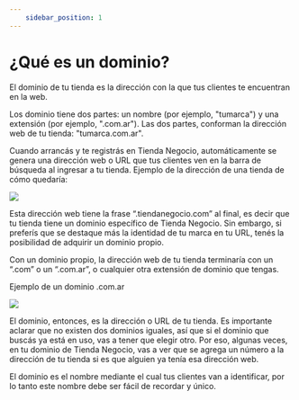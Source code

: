 ```yaml
---
    sidebar_position: 1
---
```


# ¿Qué es un dominio?

El dominio de tu tienda es la dirección con la que tus clientes te encuentran en la web. 

Los dominio tiene dos partes: un nombre (por ejemplo, "tumarca") y una extensión (por ejemplo, ".com.ar"). Las dos partes, conforman la dirección web de tu tienda: "tumarca.com.ar".

Cuando arrancás y te registrás en Tienda Negocio, automáticamente se genera una dirección web o URL que tus clientes ven en la barra de búsqueda al ingresar a tu tienda. Ejemplo de la dirección de una tienda de cómo quedaría:

![](/Fotos/TiendaOnline/Dominios/que-es-un-dominio1.png)

Esta dirección web tiene la frase “.tiendanegocio.com” al final, es decir que tu tienda tiene un dominio específico de Tienda Negocio. Sin embargo, si preferís que se destaque más la identidad de tu marca en tu URL, tenés la posibilidad de adquirir un dominio propio.

Con un dominio propio, la dirección web de tu tienda terminaría con un “.com” o un “.com.ar”, o cualquier otra extensión de dominio que tengas.

Ejemplo de un dominio .com.ar

![](/Fotos/TiendaOnline/Dominios/que-es-un-dominio2.png)

El dominio, entonces, es la dirección o URL de tu tienda. Es importante aclarar que no existen dos dominios iguales, así que si el dominio que buscás ya está en uso, vas a tener que elegir otro. Por eso, algunas veces, en tu dominio de Tienda Negocio, vas a ver que se agrega un número a la dirección de tu tienda si es que alguien ya tenía esa dirección web. 

El dominio es el nombre mediante el cual tus clientes van a identificar, por lo tanto este nombre debe ser fácil de recordar y único.

